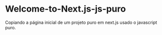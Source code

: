 # Welcome-to-Next.js-js-puro
 Copiando a página inicial de um projeto puro em next.js usado o javascript puro.

